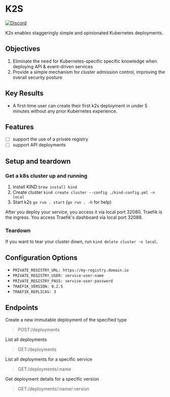 # K2S

[![Discord](https://badgen.net/badge/icon/discord?icon=discord&label)](https://discord.com/channels/929003936709509160/1038103432378187776)

K2s enables staggeringly simple and opinionated Kubernetes deployments.

## Objectives

1. Eliminate the need for Kubernetes-specific specific knowledge when deploying API & event-driven services
2. Provide a simple mechanism for cluster admission control, improving the overall security posture

## Key Results

- A first-time user can create their first k2s deployment in under 5 minutes without any prior Kubernetes experience.

## Features

- [ ] support the use of a private registry
- [ ] support API deployments

## Setup and teardown

### Get a k8s cluster up and running

1. Install KIND `brew install kind`
2. Create cluster `kind create cluster --config ./kind-config.yml -n local`
3. Start k2s `go run . start` (`go run . -h` for help)

After you deploy your service, you access it via local port 32080. Traefik is the ingress. You access Traefik's dashboard via local port 32088.

### Teardown

If you want to tear your cluster down, run `kind delete cluster -n local`.

## Configuration Options

- `PRIVATE_REGISTRY_URL: https://my-registry.domain.io`
- `PRIVATE_REGISTRY_USER: service-user-name`
- `PRIVATE_REGISTRY_PASS: service-user-password`
- `TRAEFIK_VERSION: 0.2.5`
- `TRAEFIK_REPLICAS: 3`

## Endpoints

Create a new immutable deployment of the specified type

> POST:/deployments

List all deployments

> GET:/deployments

List all deployments for a specific service

> GET:/deployments/:name

Get deployment details for a specific version

> GET:/deployments/:name/:version
